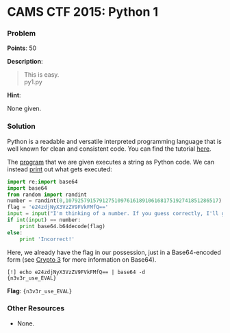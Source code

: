 # CAMS CTF 2015: Python 1

### Problem

**Points**: 50

**Description**: 

> This is easy.  
> py1.py

**Hint**: 

None given.

### Solution

Python is a readable and versatile interpreted programming language that is well known for clean and consistent code. You can find the tutorial [here](https://docs.python.org/2/tutorial/).

The [program](py1.py) that we are given executes a string as Python code. We can instead [print](py1-src.py) out what gets executed: 

```python
import re;import base64
import base64
from random import randint
number = randint(0,10792579157912751097616189106168175192741851286517) 
flag = 'e24zdjNyX3VzZV9FVkFMfQ=='
input = input("I'm thinking of a number. If you guess correctly, I'll give you the flag. Enter a number: ")
if int(input) == number:
	print base64.b64decode(flag)
else:
	print 'Incorrect!'
```

Here, we already have the flag in our possession, just in a Base64-encoded form (see [Crypto 3](../crypto-3) for more information on Base64).

```
[!] echo e24zdjNyX3VzZV9FVkFMfQ== | base64 -d
{n3v3r_use_EVAL}
```

**Flag**: `{n3v3r_use_EVAL}`

### Other Resources

* None.
